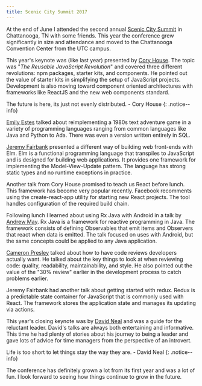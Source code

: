 ```yaml
---
title: Scenic City Summit 2017
---
```


At the end of June I attended the second annual [Scenic City Summit](https://www.sceniccitysummit.com/)
in Chattanooga, TN with some friends. This year the conference grew significantly
in size and attendance and moved to the Chattanooga Convention Center
from the UTC campus.

This year's keynote was (like last year) presented by 
[Cory House](https://www.twitter.com/housecor). The topic was "*The Reusable
JavaScript Revolution*" and covered three different revolutions: npm packages,
starter kits, and components. He pointed out the value of starter kits in 
simplifying the setup of JavaScript projects. Development is also moving
toward component oriented architectures with frameworks like ReactJS and 
the new web components standard.

The future is here, its just not evenly distributed. - Cory House
{: .notice--info} 

[Emily Estes](https://github.com/emily-e/basements-and-beasties) 
talked about reimplementing a 1980s text adventure game in a
variety of programming languages ranging from common languages like Java 
and Python to Ada. There was even a version written entirely in SQL.

[Jeremy Fairbank](https://www.twitter.com/elpapapollo) presented a different way of building web front-ends with Elm. 
Elm is a functional programming language that transpiles to JavaScript and is 
designed for building web applications. It provides one framework for implementing
the Model-View-Update pattern. The language has strong static types and no
runtime exceptions in practice.

Another talk from Cory House promised to teach us React before lunch. This
framework has become very popular recently. Facebook recomments using the
create-react-app utility for starting new React projects. The tool handles
configuration of the required build chain.

Following lunch I learned about using Rx Java with Android in a talk by 
[Andrew May](https://twitter.com/mantamay). Rx Java is a framework for 
reactive programming in Java. The framework consists of defining Observables
that emit items and Observers that react when data is emitted. The talk 
focused on uses with Android, but the same concepts could be applied to 
any Java application.

[Cameron Presley](https://twitter.com/pcameronpresley) talked about how to 
have code reviews developers actually want. He talked about the key things to
look at when reviewing code: quality, readability, maintainability, and style.
He also pointed out the value of the "30% review" earlier in the development
process to catch problems earlier.

Jeremy Fairbank had another talk about getting started with redux. Redux is
a predictable state container for JavaScript that is commonly used with React.
The framework stores the application state and manages its updating via actions.

This year's closing keynote was by [David Neal](https://twitter.com/reverentgeek)
and was a guide for the reluctant leader. David's talks are always both entertaining
and informative. This time he had plenty of stories about his journey to being a leader
and gave lots of advice for time managers from the perspective of an introvert.

Life is too short to let things stay the way they are. - David Neal
{: .notice--info} 

The conference has definitely grown a lot from its first year and was a lot of fun. 
I look forward to seeing how things continue to grow in the future.